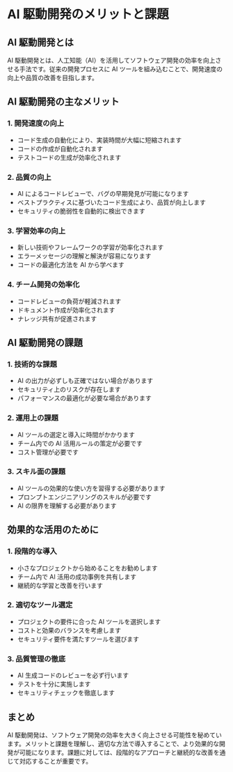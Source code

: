 # AI 駆動開発のメリットと課題

## AI 駆動開発とは

AI 駆動開発とは、人工知能（AI）を活用してソフトウェア開発の効率を向上させる手法です。従来の開発プロセスに AI ツールを組み込むことで、開発速度の向上や品質の改善を目指します。

## AI 駆動開発の主なメリット

### 1. 開発速度の向上

- コード生成の自動化により、実装時間が大幅に短縮されます
- コードの作成が自動化されます
- テストコードの生成が効率化されます

### 2. 品質の向上

- AI によるコードレビューで、バグの早期発見が可能になります
- ベストプラクティスに基づいたコード生成により、品質が向上します
- セキュリティの脆弱性を自動的に検出できます

### 3. 学習効率の向上

- 新しい技術やフレームワークの学習が効率化されます
- エラーメッセージの理解と解決が容易になります
- コードの最適化方法を AI から学べます

### 4. チーム開発の効率化

- コードレビューの負荷が軽減されます
- ドキュメント作成が効率化されます
- ナレッジ共有が促進されます

## AI 駆動開発の課題

### 1. 技術的な課題

- AI の出力が必ずしも正確ではない場合があります
- セキュリティ上のリスクが存在します
- パフォーマンスの最適化が必要な場合があります

### 2. 運用上の課題

- AI ツールの選定と導入に時間がかかります
- チーム内での AI 活用ルールの策定が必要です
- コスト管理が必要です

### 3. スキル面の課題

- AI ツールの効果的な使い方を習得する必要があります
- プロンプトエンジニアリングのスキルが必要です
- AI の限界を理解する必要があります

## 効果的な活用のために

### 1. 段階的な導入

- 小さなプロジェクトから始めることをお勧めします
- チーム内で AI 活用の成功事例を共有します
- 継続的な学習と改善を行います

### 2. 適切なツール選定

- プロジェクトの要件に合った AI ツールを選択します
- コストと効果のバランスを考慮します
- セキュリティ要件を満たすツールを選びます

### 3. 品質管理の徹底

- AI 生成コードのレビューを必ず行います
- テストを十分に実施します
- セキュリティチェックを徹底します

## まとめ

AI 駆動開発は、ソフトウェア開発の効率を大きく向上させる可能性を秘めています。メリットと課題を理解し、適切な方法で導入することで、より効果的な開発が可能になります。課題に対しては、段階的なアプローチと継続的な改善を通じて対応することが重要です。
